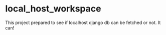 # local_host_workspace

This project prepared to see if localhost django db can be fetched or not. It can!
